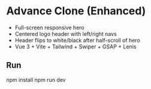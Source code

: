 
# Advance Clone (Enhanced)

- Full-screen responsive hero
- Centered logo header with left/right navs
- Header flips to white/black after half-scroll of hero
- Vue 3 + Vite + Tailwind + Swiper + GSAP + Lenis

## Run
npm install
npm run dev
